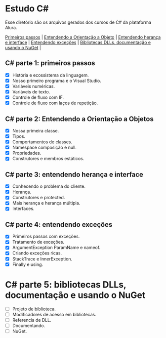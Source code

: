 # Estudo C#

Esse diretório são os arquivos gerados dos cursos de C# da plataforma Alura.

[Primeiros passos](#C#-parte-1:-primeiros-passos) |
[Entendendo a Orientação a Objeto](#C#-parte-2:-Entendendo-a-Orientação-a-Objetos) |
[Entendendo herança e interface](#C#-parte-3:-entendendo-herança-e-interface) |
[Entendendo exceções](#C#-parte-4:-entendendo-exceções) |
[Bibliotecas DLLs, documentação e usando o NuGet](#C#-parte-5:-bibliotecas-DLLs,-documentação-e-usando-o-NuGet) |

## C# parte 1: primeiros passos
- [X] História e ecossistema da linguagem.
- [X] Nosso primeiro programa e o Visual Studio.
- [X] Variáveis numéricas.
- [X] Variáveis de texto.
- [X] Controle de fluxo com IF.
- [X] Controle de fluxo com laços de repetição.

## C# parte 2: Entendendo a Orientação a Objetos
- [X] Nossa primeira classe.
- [X] Tipos.
- [X] Comportamentos de classes.
- [X] Namespace composição e null.
- [X] Propriedades.
- [X] Construtores e membros estáticos.

## C# parte 3: entendendo herança e interface
- [X] Conhecendo o problema do cliente.
- [X] Herança.
- [X] Construtores e protected.
- [X] Mais herança e herança múltipla.
- [X] Interfaces.

## C# parte 4: entendendo exceções
- [X] Primeiros passos com exceções.
- [X] Tratamento de exceções.
- [X] ArgumentException ParamName e nameof.
- [X] Criando exceções ricas.
- [X] StackTrace e InnerException.
- [X] Finally e using.

 # C# parte 5: bibliotecas DLLs, documentação e usando o NuGet
 - [ ] Projeto de biblioteca.
 - [ ] Modificadores de acesso em bibliotecas.
 - [ ] Referencia de DLL.
 - [ ] Documentando.
 - [ ] NuGet.

